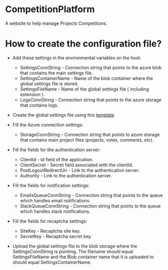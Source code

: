 # CompetitionPlatform

A website to help manage Projects Competitions.

# How to create the configuration file?

* Add these settings in the environmental variables on the host:

  *  SettingsConnString - Connection string that points to the azure blob that contains the main settings file.
  *  SettingsContainerName - Name of the blob container where the global settings file is stored.
  *  SettingsFileName - Name of the global settings file ( including extension ).
  *  LogsConnString - Connection string that points to the azure storage that contains logs.

* Create the global settings file using this [template](https://github.com/LykkeCity/CompetitionPlatform/blob/master/generalsettings_template.json)

* Fill the Azure connection settings:

  *  StorageConnString - Connection string that points to azure storage that contains main project files (projects, votes, comments, etc).

* Fill the fields for the authentication server:

  *  ClientId - Id field of the application.
  *  ClientSecret - Secret field associated with the clientId.
  *  PostLogoutRedirectUri - Link to the authentication server.
  *  Authority - Link to the authentication server.
  
* Fill the fields for notification settings:

  *  EmailsQueueConnString - Connection string that points to the queue which handles email notifications.
  *  SlackQueueConnString - Connection string that points to the queue which handles slack notifications.
  
* Fill the fields for recaptcha settings:

  *  SiteKey - Recaptcha site key.
  *  SecretKey - Recaptcha secret key.

* Upload the global settings file to the blob storage where the SettingsConnString is pointing. The filename should equal SettingsFileName and the Blob container name that it is uploaded to should equal SettingsContainerName.
